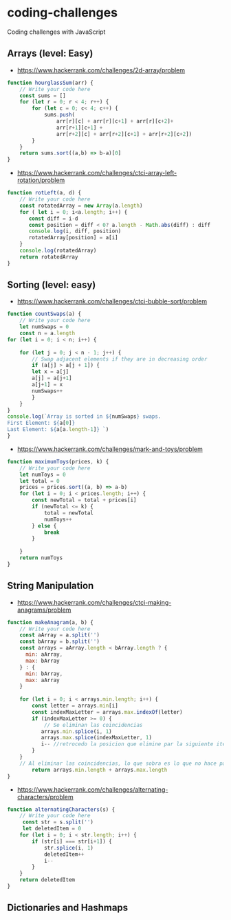 # coding-challenges
Coding challenges with JavaScript

## Arrays (level: Easy)

- https://www.hackerrank.com/challenges/2d-array/problem
```js
function hourglassSum(arr) {
    // Write your code here
    const sums = []
    for (let r = 0; r < 4; r++) {
        for (let c = 0; c< 4; c++) {
            sums.push(
                arr[r][c] + arr[r][c+1] + arr[r][c+2]+
                arr[r+1][c+1] + 
                arr[r+2][c] + arr[r+2][c+1] + arr[r+2][c+2])
        }
    }
    return sums.sort((a,b) => b-a)[0]
}
```

- https://www.hackerrank.com/challenges/ctci-array-left-rotation/problem
```js
function rotLeft(a, d) {
    // Write your code here
    const rotatedArray = new Array(a.length)
    for ( let i = 0; i<a.length; i++) {
       const diff = i-d
       const position = diff < 0? a.length - Math.abs(diff) : diff
       console.log(i, diff, position)
       rotatedArray[position] = a[i]
    }
    console.log(rotatedArray)
    return rotatedArray
}
```

## Sorting (level: easy)

- https://www.hackerrank.com/challenges/ctci-bubble-sort/problem

```js
function countSwaps(a) {
    // Write your code here
    let numSwaps = 0
    const n = a.length
for (let i = 0; i < n; i++) {
    
    for (let j = 0; j < n - 1; j++) {
        // Swap adjacent elements if they are in decreasing order
        if (a[j] > a[j + 1]) {
        let x = a[j]
        a[j] = a[j+1]
        a[j+1] = x
        numSwaps++
        }
    }
}
console.log(`Array is sorted in ${numSwaps} swaps.  
First Element: ${a[0]}
Last Element: ${a[a.length-1]} `)
}
```

- https://www.hackerrank.com/challenges/mark-and-toys/problem

```js
function maximumToys(prices, k) {
    // Write your code here
    let numToys = 0
    let total = 0
    prices = prices.sort((a, b) => a-b)
    for (let i = 0; i < prices.length; i++) {
        const newTotal = total + prices[i]
        if (newTotal <= k) {
            total = newTotal
            numToys++
        } else {
            break
        }
        
    }
    return numToys
}
```
## String Manipulation

- https://www.hackerrank.com/challenges/ctci-making-anagrams/problem

```js
function makeAnagram(a, b) {
    // Write your code here
    const aArray = a.split('')
    const bArray = b.split('')
    const arrays = aArray.length < bArray.length ? {
      min: aArray,
      max: bArray
    } : {
      min: bArray,
      max: aArray
    }
    
    for (let i = 0; i < arrays.min.length; i++) {
        const letter = arrays.min[i]
        const indexMaxLetter = arrays.max.indexOf(letter)
        if (indexMaxLetter >= 0) {
            // Se eliminan las coincidencias
           arrays.min.splice(i, 1)
           arrays.max.splice(indexMaxLetter, 1)
           i-- //retrocedo la posicion que elimine par la siguiente iteración
        }
    }
    // Al eliminar las coincidencias, lo que sobra es lo que no hace parte del anagrama
        return arrays.min.length + arrays.max.length
}
```

- https://www.hackerrank.com/challenges/alternating-characters/problem

```js
function alternatingCharacters(s) {
    // Write your code here
     const str = s.split('')
     let deletedItem = 0
    for (let i = 0; i < str.length; i++) {
        if (str[i] === str[i+1]) {
            str.splice(i, 1)
            deletedItem++
            i--
        }
    }
    return deletedItem
}
```

## Dictionaries and Hashmaps
